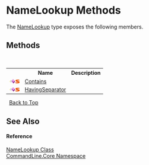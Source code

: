 # NameLookup Methods
 

The <a href="T_CommandLine_Core_NameLookup">NameLookup</a> type exposes the following members.


## Methods
&nbsp;<table><tr><th></th><th>Name</th><th>Description</th></tr><tr><td>![Public method](media/pubmethod.gif "Public method")![Static member](media/static.gif "Static member")</td><td><a href="M_CommandLine_Core_NameLookup_Contains">Contains</a></td><td /></tr><tr><td>![Public method](media/pubmethod.gif "Public method")![Static member](media/static.gif "Static member")</td><td><a href="M_CommandLine_Core_NameLookup_HavingSeparator">HavingSeparator</a></td><td /></tr></table>&nbsp;
<a href="#namelookup-methods">Back to Top</a>

## See Also


#### Reference
<a href="T_CommandLine_Core_NameLookup">NameLookup Class</a><br /><a href="N_CommandLine_Core">CommandLine.Core Namespace</a><br />